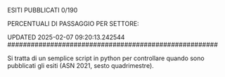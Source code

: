 ESITI PUBBLICATI 0/190 

PERCENTUALI DI PASSAGGIO PER SETTORE:

UPDATED 2025-02-07 09:20:13.242544
###################################################### 

Si tratta di un semplice script in python per controllare quando sono pubblicati gli esiti (ASN 2021, sesto quadrimestre).

